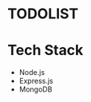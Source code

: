 # TODOLIST


# Tech Stack
 <ul>
  <li>Node.js</li>
  <li>Express.js</li>
  <li>MongoDB</li>
  </ul>
